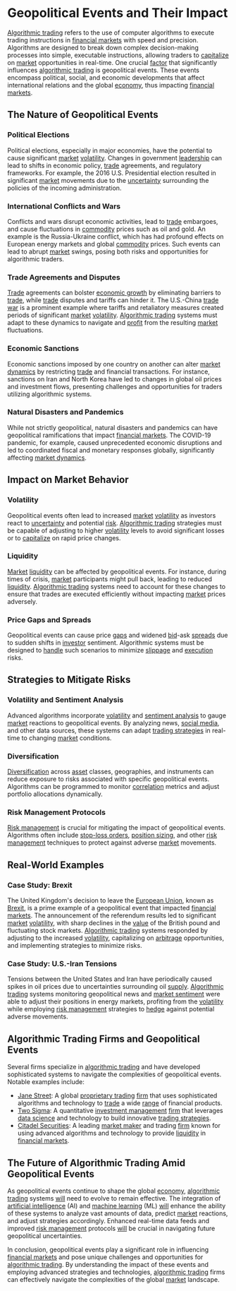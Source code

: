 # Geopolitical Events and Their Impact

[Algorithmic trading](../a/algorithmic_trading.md) refers to the use of computer algorithms to execute trading instructions in [financial markets](../f/financial_market.md) with speed and precision. Algorithms are designed to break down complex decision-making processes into simple, executable instructions, allowing traders to [capitalize](../c/capitalize.md) on [market](../m/market.md) opportunities in real-time. One crucial [factor](../f/factor.md) that significantly influences [algorithmic trading](../a/algorithmic_trading.md) is geopolitical events. These events encompass political, social, and economic developments that affect international relations and the global [economy](../e/economy.md), thus impacting [financial markets](../f/financial_market.md).

## The Nature of Geopolitical Events

### Political Elections
Political elections, especially in major economies, have the potential to cause significant [market](../m/market.md) [volatility](../v/volatility.md). Changes in government [leadership](../l/leadership.md) can lead to shifts in economic policy, [trade](../t/trade.md) agreements, and regulatory frameworks. For example, the 2016 U.S. Presidential election resulted in significant [market](../m/market.md) movements due to the [uncertainty](../u/uncertainty_in_trading.md) surrounding the policies of the incoming administration.

### International Conflicts and Wars
Conflicts and wars disrupt economic activities, lead to [trade](../t/trade.md) embargoes, and cause fluctuations in [commodity](../c/commodity.md) prices such as oil and gold. An example is the Russia-Ukraine conflict, which has had profound effects on European energy markets and global [commodity](../c/commodity.md) prices. Such events can lead to abrupt [market](../m/market.md) swings, posing both risks and opportunities for algorithmic traders.

### Trade Agreements and Disputes
[Trade](../t/trade.md) agreements can bolster [economic growth](../e/economic_growth.md) by eliminating barriers to [trade](../t/trade.md), while [trade](../t/trade.md) disputes and tariffs can hinder it. The U.S.-China [trade war](../t/trade_war.md) is a prominent example where tariffs and retaliatory measures created periods of significant [market](../m/market.md) [volatility](../v/volatility.md). [Algorithmic trading](../a/algorithmic_trading.md) systems must adapt to these dynamics to navigate and [profit](../p/profit.md) from the resulting [market](../m/market.md) fluctuations.

### Economic Sanctions
Economic sanctions imposed by one country on another can alter [market dynamics](../m/market_dynamics.md) by restricting [trade](../t/trade.md) and financial transactions. For instance, sanctions on Iran and North Korea have led to changes in global oil prices and investment flows, presenting challenges and opportunities for traders utilizing algorithmic systems.

### Natural Disasters and Pandemics
While not strictly geopolitical, natural disasters and pandemics can have geopolitical ramifications that impact [financial markets](../f/financial_market.md). The COVID-19 pandemic, for example, caused unprecedented economic disruptions and led to coordinated fiscal and monetary responses globally, significantly affecting [market dynamics](../m/market_dynamics.md).

## Impact on Market Behavior

### Volatility
Geopolitical events often lead to increased [market](../m/market.md) [volatility](../v/volatility.md) as investors react to [uncertainty](../u/uncertainty_in_trading.md) and potential [risk](../r/risk.md). [Algorithmic trading](../a/algorithmic_trading.md) strategies must be capable of adjusting to higher [volatility](../v/volatility.md) levels to avoid significant losses or to [capitalize](../c/capitalize.md) on rapid price changes.

### Liquidity
[Market](../m/market.md) [liquidity](../l/liquidity.md) can be affected by geopolitical events. For instance, during times of crisis, [market](../m/market.md) participants might pull back, leading to reduced [liquidity](../l/liquidity.md). [Algorithmic trading](../a/algorithmic_trading.md) systems need to account for these changes to ensure that trades are executed efficiently without impacting [market](../m/market.md) prices adversely.

### Price Gaps and Spreads
Geopolitical events can cause price [gaps](../g/gap.md) and widened [bid](../b/bid.md)-ask [spreads](../s/spreads.md) due to sudden shifts in [investor](../i/investor.md) sentiment. Algorithmic systems must be designed to [handle](../h/handle.md) such scenarios to minimize [slippage](../s/slippage.md) and [execution](../e/execution.md) risks.

## Strategies to Mitigate Risks

### Volatility and Sentiment Analysis
Advanced algorithms incorporate [volatility](../v/volatility.md) and [sentiment analysis](../s/sentiment_analysis.md) to gauge [market](../m/market.md) reactions to geopolitical events. By analyzing news, [social media](../s/social_media.md), and other data sources, these systems can adapt [trading strategies](../t/trading_strategies.md) in real-time to changing [market](../m/market.md) conditions.

### Diversification
[Diversification](../d/diversification.md) across [asset](../a/asset.md) classes, geographies, and instruments can reduce exposure to risks associated with specific geopolitical events. Algorithms can be programmed to monitor [correlation](../c/correlation.md) metrics and adjust portfolio allocations dynamically.

### Risk Management Protocols
[Risk management](../r/risk_management.md) is crucial for mitigating the impact of geopolitical events. Algorithms often include [stop-loss orders](../s/stop-loss_orders.md), [position sizing](../p/position_sizing.md), and other [risk management](../r/risk_management.md) techniques to protect against adverse [market](../m/market.md) movements.

## Real-World Examples

### Case Study: Brexit
The United Kingdom's decision to leave the [European Union](../e/european_union_(eu).md), known as [Brexit](../b/brexit.md), is a prime example of a geopolitical event that impacted [financial markets](../f/financial_market.md). The announcement of the referendum results led to significant [market](../m/market.md) [volatility](../v/volatility.md), with sharp declines in the [value](../v/value.md) of the British pound and fluctuating stock markets. [Algorithmic trading](../a/algorithmic_trading.md) systems responded by adjusting to the increased [volatility](../v/volatility.md), capitalizing on [arbitrage](../a/arbitrage.md) opportunities, and implementing strategies to minimize risks.

### Case Study: U.S.-Iran Tensions
Tensions between the United States and Iran have periodically caused spikes in oil prices due to uncertainties surrounding oil [supply](../s/supply.md). [Algorithmic trading](../a/algorithmic_trading.md) systems monitoring geopolitical news and [market sentiment](../m/market_sentiment.md) were able to adjust their positions in energy markets, profiting from the [volatility](../v/volatility.md) while employing [risk management](../r/risk_management.md) strategies to [hedge](../h/hedge.md) against potential adverse movements.

## Algorithmic Trading Firms and Geopolitical Events

Several firms specialize in [algorithmic trading](../a/algorithmic_trading.md) and have developed sophisticated systems to navigate the complexities of geopolitical events. Notable examples include:

- [Jane Street](https://www.janestreet.com/): A global [proprietary trading](../p/proprietary_trading.md) [firm](../f/firm.md) that uses sophisticated algorithms and technology to [trade](../t/trade.md) a wide [range](../r/range.md) of financial products.
- [Two Sigma](https://www.twosigma.com/): A quantitative [investment management](../i/investment_management.md) [firm](../f/firm.md) that leverages [data science](../d/data_science_in_trading.md) and technology to build innovative [trading strategies](../t/trading_strategies.md).
- [Citadel Securities](https://www.citadelsecurities.com/): A leading [market maker](../m/market_maker.md) and trading [firm](../f/firm.md) known for using advanced algorithms and technology to provide [liquidity](../l/liquidity.md) in [financial markets](../f/financial_market.md).

## The Future of Algorithmic Trading Amid Geopolitical Events

As geopolitical events continue to shape the global [economy](../e/economy.md), [algorithmic trading](../a/algorithmic_trading.md) systems [will](../w/will.md) need to evolve to remain effective. The integration of [artificial intelligence](../a/artificial_intelligence_in_trading.md) (AI) and [machine learning](../m/machine_learning.md) (ML) [will](../w/will.md) enhance the ability of these systems to analyze vast amounts of data, predict [market](../m/market.md) reactions, and adjust strategies accordingly. Enhanced real-time data feeds and improved [risk management](../r/risk_management.md) protocols [will](../w/will.md) be crucial in navigating future geopolitical uncertainties.

In conclusion, geopolitical events play a significant role in influencing [financial markets](../f/financial_market.md) and pose unique challenges and opportunities for [algorithmic trading](../a/algorithmic_trading.md). By understanding the impact of these events and employing advanced strategies and technologies, [algorithmic trading](../a/algorithmic_trading.md) firms can effectively navigate the complexities of the global [market](../m/market.md) landscape.
